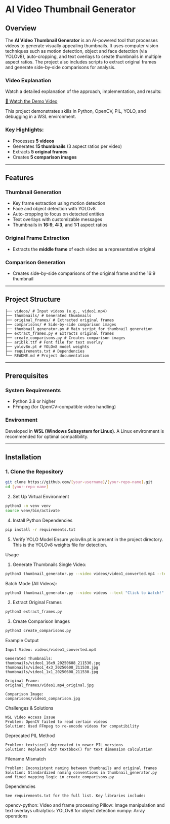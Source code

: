 # AI Video Thumbnail Generator

## Overview

The **AI Video Thumbnail Generator** is an AI-powered tool that processes videos to generate visually appealing thumbnails. It uses computer vision techniques such as motion detection, object and face detection (via YOLOv8), auto-cropping, and text overlays to create thumbnails in multiple aspect ratios. The project also includes scripts to extract original frames and generate side-by-side comparisons for analysis.

### Video Explanation
Watch a detailed explanation of the approach, implementation, and results:

[🔗 Watch the Demo Video](https://drive.google.com/file/d/19vVmQrljInf9PT6pCNu1iATCcEmjod6h/view?usp=sharing)

This project demonstrates skills in Python, OpenCV, PIL, YOLO, and debugging in a WSL environment.

### Key Highlights:
- Processes **5 videos**
- Generates **15 thumbnails** (3 aspect ratios per video)
- Extracts **5 original frames**
- Creates **5 comparison images**

---

## Features

### Thumbnail Generation
- Key frame extraction using motion detection
- Face and object detection with YOLOv8
- Auto-cropping to focus on detected entities
- Text overlays with customizable messages
- Thumbnails in **16:9**, **4:3**, and **1:1** aspect ratios

###  Original Frame Extraction
- Extracts the **middle frame** of each video as a representative original

### Comparison Generation
- Creates side-by-side comparisons of the original frame and the 16:9 thumbnail

---
## Project Structure
```
├── videos/ # Input videos (e.g., video1.mp4)
├── thumbnails/ # Generated thumbnails
├── original_frames/ # Extracted original frames
├── comparisons/ # Side-by-side comparison images
├── thumbnail_generator.py # Main script for thumbnail generation
├── extract_frames.py # Extracts original frames
├── create_comparisons.py # Creates comparison images
├── ariblk.ttf # Font file for text overlay
├── yolov8n.pt # YOLOv8 model weights
├── requirements.txt # Dependencies
└── README.md # Project documentation
```
---

## Prerequisites

### System Requirements
- Python 3.8 or higher
- FFmpeg (for OpenCV-compatible video handling)

### Environment
Developed in **WSL (Windows Subsystem for Linux)**. A Linux environment is recommended for optimal compatibility.

---
## Installation

### 1. Clone the Repository
```bash
git clone https://github.com/[your-username]/[your-repo-name].git
cd [your-repo-name]
```
2. Set Up Virtual Environment
```bash
python3 -m venv venv
source venv/bin/activate
```
4. Install Python Dependencies
```bash
pip install -r requirements.txt
```
5. Verify YOLO Model
Ensure yolov8n.pt is present in the project directory. This is the YOLOv8 weights file for detection.

Usage
1. Generate Thumbnails
Single Video:

```bash
python3 thumbnail_generator.py --video videos/video1_converted.mp4 --text "Watch Now!"
```
Batch Mode (All Videos):
```bash
python3 thumbnail_generator.py --video videos --text "Click to Watch!" --batch
```
2. Extract Original Frames
```bash
python3 extract_frames.py
```
3. Create Comparison Images
```bash
python3 create_comparisons.py
```
Example Output
```
Input Video: videos/video1_converted.mp4

Generated Thumbnails:
thumbnails/video1_16x9_20250608_211530.jpg
thumbnails/video1_4x3_20250608_211530.jpg
thumbnails/video1_1x1_20250608_211530.jpg

Original Frame:
original_frames/video1.mp4_original.jpg

Comparison Image:
comparisons/video1_comparison.jpg
```
Challenges & Solutions
```
WSL Video Access Issue
Problem: OpenCV failed to read certain videos
Solution: Used FFmpeg to re-encode videos for compatibility
```
Deprecated PIL Method
```
Problem: textsize() deprecated in newer PIL versions
Solution: Replaced with textbbox() for text dimension calculation
```
Filename Mismatch
```
Problem: Inconsistent naming between thumbnails and original frames
Solution: Standardized naming conventions in thumbnail_generator.py and fixed mapping logic in create_comparisons.py
```
Dependencies
```
See requirements.txt for the full list. Key libraries include:
```
opencv-python: Video and frame processing
Pillow: Image manipulation and text overlays
ultralytics: YOLOv8 for object detection
numpy: Array operations
```

